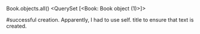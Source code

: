 Book.objects.all()
<QuerySet [<Book: Book object (1)>]>


#successful creation. Apparently, I had to use self. title to ensure that text is created.